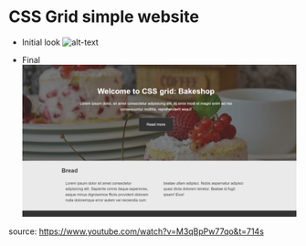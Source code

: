 # CSS Grid simple website

* Initial look
![alt-text](images/initial.png)

* Final
![alt-text](images/final.png)

source: https://www.youtube.com/watch?v=M3qBpPw77qo&t=714s